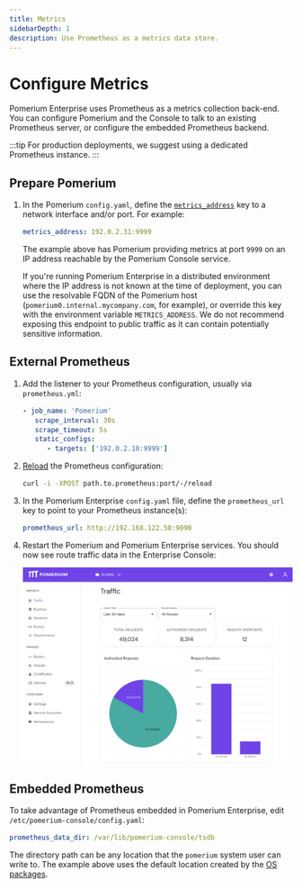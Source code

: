 ```yaml
---
title: Metrics
sidebarDepth: 1
description: Use Prometheus as a metrics data store.
---
```


# Configure Metrics

Pomerium Enterprise uses Prometheus as a metrics collection back-end. You can configure Pomerium and the Console to talk to an existing Prometheus server, or configure the embedded Prometheus backend.

:::tip
For production deployments, we suggest using a dedicated Prometheus instance.
:::

## Prepare Pomerium

1. In the Pomerium `config.yaml`, define the [`metrics_address`](/reference/readme#metrics-address) key to a network interface and/or port. For example:

   ```yaml
   metrics_address: 192.0.2.31:9999
   ```

   The example above has Pomerium providing metrics at port `9999` on an IP address reachable by the Pomerium Console service.

   If you're running Pomerium Enterprise in a distributed environment where the IP address is not known at the time of deployment, you can use the resolvable FQDN of the Pomerium host (`pomerium0.internal.mycompany.com`, for example), or override this key with the environment variable `METRICS_ADDRESS`. We do not recommend exposing this endpoint to public traffic as it can contain potentially sensitive information.

## External Prometheus

1. Add the listener to your Prometheus configuration, usually via `prometheus.yml`:

   ```yaml
   - job_name: 'Pomerium'
      scrape_interval: 30s
      scrape_timeout: 5s
      static_configs:
         - targets: ['192.0.2.10:9999']

   ```

1. [Reload](https://prometheus.io/docs/prometheus/latest/configuration/configuration/#configuration) the Prometheus configuration:

   ```bash
   curl -i -XPOST path.to.prometheus:port/-/reload
   ```

1. In the Pomerium Enterprise `config.yaml` file, define the `prometheus_url` key to point to your Prometheus instance(s):

   ```yaml
   prometheus_url: http://192.168.122.50:9090
   ```

1. Restart the Pomerium and Pomerium Enterprise services. You should now see route traffic data in the Enterprise Console:

   ![Traffic Data in Pomerium Enterprise](img/console-route-traffic.png)

## Embedded Prometheus

To take advantage of Prometheus embedded in Pomerium Enterprise, edit `/etc/pomerium-console/config.yaml`:

```yaml
prometheus_data_dir: /var/lib/pomerium-console/tsdb
```

The directory path can be any location that the `pomerium` system user can write to. The example above uses the default location created by the [OS packages](/enterprise/install/quickstart).
